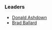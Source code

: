 ### Leaders
* [Donald Ashdown](mailto:donald.ashdown@owasp.org)
* [Brad Ballard](mailto:brad.ballard@owasp.org)

